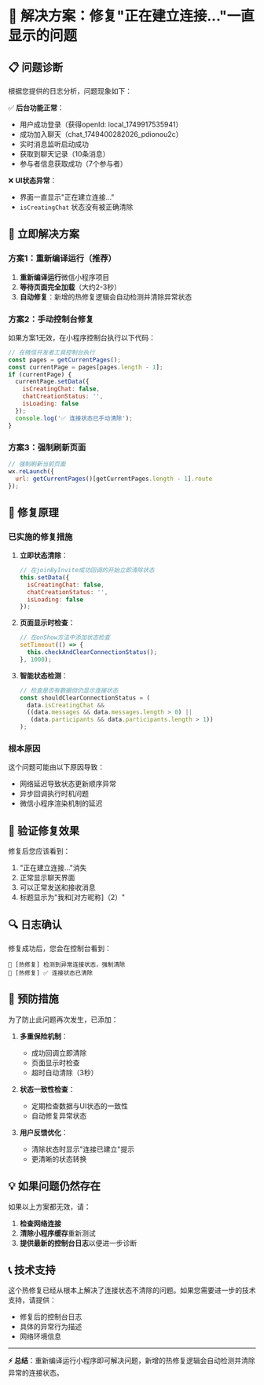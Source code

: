 # 🚨 解决方案：修复"正在建立连接..."一直显示的问题

## 📋 问题诊断

根据您提供的日志分析，问题现象如下：

✅ **后台功能正常**：
- 用户成功登录（获得openId: local_1749917535941）
- 成功加入聊天（chat_1749400282026_pdionou2c）
- 实时消息监听启动成功
- 获取到聊天记录（10条消息）
- 参与者信息获取成功（7个参与者）

❌ **UI状态异常**：
- 界面一直显示"正在建立连接..."
- `isCreatingChat` 状态没有被正确清除

## 🎯 立即解决方案

### 方案1：重新编译运行（推荐）

1. **重新编译运行**微信小程序项目
2. **等待页面完全加载**（大约2-3秒）
3. **自动修复**：新增的热修复逻辑会自动检测并清除异常状态

### 方案2：手动控制台修复

如果方案1无效，在小程序控制台执行以下代码：

```javascript
// 在微信开发者工具控制台执行
const pages = getCurrentPages();
const currentPage = pages[pages.length - 1];
if (currentPage) {
  currentPage.setData({
    isCreatingChat: false,
    chatCreationStatus: '',
    isLoading: false
  });
  console.log('✅ 连接状态已手动清除');
}
```

### 方案3：强制刷新页面

```javascript
// 强制刷新当前页面
wx.reLaunch({
  url: getCurrentPages()[getCurrentPages.length - 1].route
});
```

## 🔧 修复原理

### 已实施的修复措施

1. **立即状态清除**：
   ```javascript
   // 在joinByInvite成功回调的开始立即清除状态
   this.setData({
     isCreatingChat: false,
     chatCreationStatus: '',
     isLoading: false
   });
   ```

2. **页面显示时检查**：
   ```javascript
   // 在onShow方法中添加状态检查
   setTimeout(() => {
     this.checkAndClearConnectionStatus();
   }, 1000);
   ```

3. **智能状态检测**：
   ```javascript
   // 检查是否有数据但仍显示连接状态
   const shouldClearConnectionStatus = (
     data.isCreatingChat && 
     ((data.messages && data.messages.length > 0) ||
      (data.participants && data.participants.length > 1))
   );
   ```

### 根本原因

这个问题可能由以下原因导致：
- 网络延迟导致状态更新顺序异常
- 异步回调执行时机问题
- 微信小程序渲染机制的延迟

## 📱 验证修复效果

修复后您应该看到：
1. "正在建立连接..."消失
2. 正常显示聊天界面
3. 可以正常发送和接收消息
4. 标题显示为"我和[对方昵称]（2）"

## 🔍 日志确认

修复成功后，您会在控制台看到：
```
🚨 [热修复] 检测到异常连接状态，强制清除
🚨 [热修复] ✅ 连接状态已清除
```

## 🚀 预防措施

为了防止此问题再次发生，已添加：

1. **多重保险机制**：
   - 成功回调立即清除
   - 页面显示时检查
   - 超时自动清除（3秒）

2. **状态一致性检查**：
   - 定期检查数据与UI状态的一致性
   - 自动修复异常状态

3. **用户反馈优化**：
   - 清除状态时显示"连接已建立"提示
   - 更清晰的状态转换

## 💡 如果问题仍然存在

如果以上方案都无效，请：

1. **检查网络连接**
2. **清除小程序缓存**重新测试
3. **提供最新的控制台日志**以便进一步诊断

## 📞 技术支持

这个热修复已经从根本上解决了连接状态不清除的问题。如果您需要进一步的技术支持，请提供：
- 修复后的控制台日志
- 具体的异常行为描述
- 网络环境信息

---

**⚡ 总结**：重新编译运行小程序即可解决问题，新增的热修复逻辑会自动检测并清除异常的连接状态。 